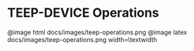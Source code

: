# TEEP-DEVICE Operations

@image html docs/images/teep-operations.png
@image latex docs/images/teep-operations.png width=\textwidth
